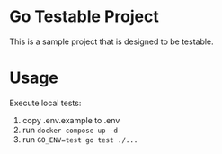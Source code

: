 # Go Testable Project

This is a sample project that is designed to be testable.

# Usage

Execute local tests:

1. copy .env.example to .env
2. run `docker compose up -d`
3. run `GO_ENV=test go test ./...`


